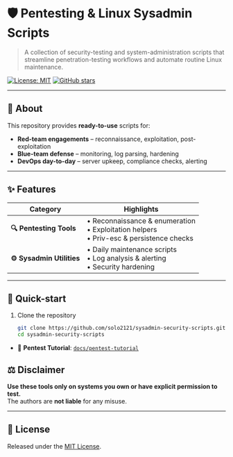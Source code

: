 # 🛡️ Pentesting & Linux Sysadmin Scripts

> A collection of security-testing and system-administration scripts that streamline penetration-testing workflows and automate routine Linux maintenance.

[![License: MIT](https://img.shields.io/badge/License-MIT-yellow.svg)](https://opensource.org/licenses/MIT)
[![GitHub stars](https://img.shields.io/github/stars/solo2121/sysadmin-security-scripts?style=social)](https://github.com/solo2121/sysadmin-security-scripts/stargazers)

---

## 📌 About

This repository provides **ready-to-use** scripts for:

- **Red-team engagements** – reconnaissance, exploitation, post-exploitation  
- **Blue-team defense** – monitoring, log parsing, hardening  
- **DevOps day-to-day** – server upkeep, compliance checks, alerting

---

## ✨ Features

| Category | Highlights |
|----------|-----------|
| **🔍 Pentesting Tools** | • Reconnaissance & enumeration<br>• Exploitation helpers<br>• Priv-esc & persistence checks |
| **⚙️ Sysadmin Utilities** | • Daily maintenance scripts<br>• Log analysis & alerting<br>• Security hardening |

---

## 🚀 Quick-start

1. Clone the repository  
   ```bash
   git clone https://github.com/solo2121/sysadmin-security-scripts.git
   cd sysadmin-security-scripts

- 📖 **Pentest Tutorial**: [`docs/pentest-tutorial`](docs/pentest-tutorial)

## ⚖️ Disclaimer
**Use these tools only on systems you own or have explicit permission to test.**  
The authors are **not liable** for any misuse.

---

## 📄 License
Released under the [MIT License](LICENSE).